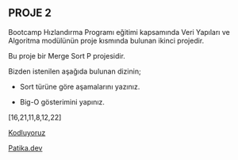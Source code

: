 ## PROJE 2


Bootcamp Hızlandırma Programı eğitimi kapsamında Veri Yapıları ve Algoritma modülünün proje kısmında bulunan ikinci projedir.

Bu proje bir Merge Sort P
projesidir.

Bizden istenilen aşağıda bulunan dizinin;

 - Sort türüne göre aşamalarını yazınız.

 - Big-O gösterimini yapınız.


[16,21,11,8,12,22]

[Kodluyoruz](https://kodluyoruz.org/tr/kodluyoruz/)

[Patika.dev](https://www.patika.dev/)
